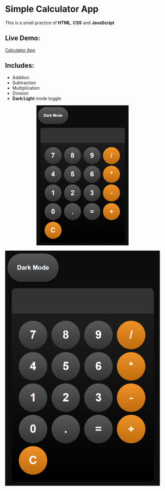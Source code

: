 # Simple Calculator App

This is a small practice of **HTML**, **CSS** and **JavaScript**

## Live Demo:

[Calculator App](https://ognjen-simic.github.io/calculator-app/)

## Includes:

- Addition
- Subtraction
- Multiplication
- Division
- **Dark**/**Light** mode toggle

<p align="center">
  <img src="screenshot.png" width="300" alt="Calculator Screenshot">
</p>

![screenshot](screenshot.png)